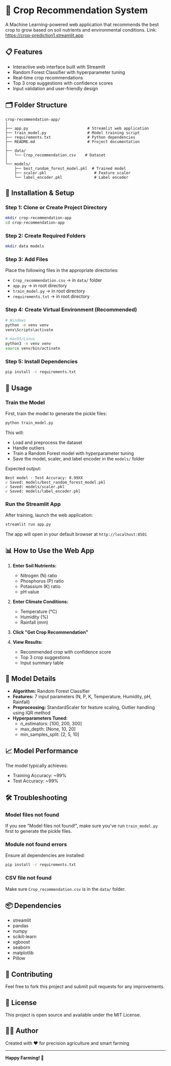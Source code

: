 ﻿# 🌾 Crop Recommendation System

A Machine Learning-powered web application that recommends the best crop to grow based on soil nutrients and environmental conditions.
Link: https://crop-prediction1.streamlit.app

## 📋 Features

- Interactive web interface built with Streamlit
- Random Forest Classifier with hyperparameter tuning
- Real-time crop recommendations
- Top 3 crop suggestions with confidence scores
- Input validation and user-friendly design

## 🗂️ Folder Structure

```
crop-recommendation-app/
│
├── app.py                          # Streamlit web application
├── train_model.py                  # Model training script
├── requirements.txt                # Python dependencies
├── README.md                       # Project documentation
│
├── data/
│   └── Crop_recommendation.csv    # Dataset
│
└── models/
    ├── best_random_forest_model.pkl  # Trained model
    ├── scaler.pkl                     # Feature scaler
    └── label_encoder.pkl              # Label encoder
```

## 🚀 Installation & Setup

### Step 1: Clone or Create Project Directory

```bash
mkdir crop-recommendation-app
cd crop-recommendation-app
```

### Step 2: Create Required Folders

```bash
mkdir data models
```

### Step 3: Add Files

Place the following files in the appropriate directories:
- `Crop_recommendation.csv` → in `data/` folder
- `app.py` → in root directory
- `train_model.py` → in root directory
- `requirements.txt` → in root directory

### Step 4: Create Virtual Environment (Recommended)

```bash
# Windows
python -m venv venv
venv\Scripts\activate

# macOS/Linux
python3 -m venv venv
source venv/bin/activate
```

### Step 5: Install Dependencies

```bash
pip install -r requirements.txt
```

## 🎯 Usage

### Train the Model

First, train the model to generate the pickle files:

```bash
python train_model.py
```

This will:
- Load and preprocess the dataset
- Handle outliers
- Train a Random Forest model with hyperparameter tuning
- Save the model, scaler, and label encoder in the `models/` folder

Expected output:
```
Best model - Test Accuracy: 0.99XX
✓ Saved: models/best_random_forest_model.pkl
✓ Saved: models/scaler.pkl
✓ Saved: models/label_encoder.pkl
```

### Run the Streamlit App

After training, launch the web application:

```bash
streamlit run app.py
```

The app will open in your default browser at `http://localhost:8501`

## 📊 How to Use the Web App

1. **Enter Soil Nutrients:**
   - Nitrogen (N) ratio
   - Phosphorus (P) ratio
   - Potassium (K) ratio
   - pH value

2. **Enter Climate Conditions:**
   - Temperature (°C)
   - Humidity (%)
   - Rainfall (mm)

3. **Click "Get Crop Recommendation"**

4. **View Results:**
   - Recommended crop with confidence score
   - Top 3 crop suggestions
   - Input summary table

## 🔧 Model Details

- **Algorithm:** Random Forest Classifier
- **Features:** 7 input parameters (N, P, K, Temperature, Humidity, pH, Rainfall)
- **Preprocessing:** StandardScaler for feature scaling, Outlier handling using IQR method
- **Hyperparameters Tuned:**
  - n_estimators: [100, 200, 300]
  - max_depth: [None, 10, 20]
  - min_samples_split: [2, 5, 10]

## 📈 Model Performance

The model typically achieves:
- Training Accuracy: ~99%
- Test Accuracy: ~99%

## 🛠️ Troubleshooting

### Model files not found
If you see "Model files not found!", make sure you've run `train_model.py` first to generate the pickle files.

### Module not found errors
Ensure all dependencies are installed:
```bash
pip install -r requirements.txt
```

### CSV file not found
Make sure `Crop_recommendation.csv` is in the `data/` folder.

## 📦 Dependencies

- streamlit
- pandas
- numpy
- scikit-learn
- xgboost
- seaborn
- matplotlib
- Pillow

## 🤝 Contributing

Feel free to fork this project and submit pull requests for any improvements.

## 📄 License

This project is open source and available under the MIT License.

## 👨‍💻 Author

Created with ❤️ for precision agriculture and smart farming

---

**Happy Farming! 🌱**



